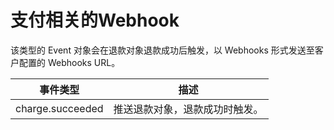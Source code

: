 # 支付相关的Webhook

该类型的 Event 对象会在退款对象退款成功后触发，以 Webhooks 形式发送至客户配置的 Webhooks URL。

| 事件类型         | 描述                           |
| ---------------- | ------------------------------ |
| charge.succeeded | 推送退款对象，退款成功时触发。 |